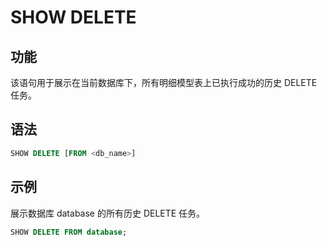 # SHOW DELETE

## 功能

该语句用于展示在当前数据库下，所有明细模型表上已执行成功的历史 DELETE 任务。

## 语法

```sql
SHOW DELETE [FROM <db_name>]
```

## 示例

展示数据库 database 的所有历史 DELETE 任务。

```sql
SHOW DELETE FROM database;
```
